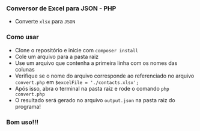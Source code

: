### Conversor de Excel para JSON - PHP

- Converte `xlsx` para `JSON`

### Como usar

- Clone o repositório e inicie com `composer install`
- Cole um arquivo para a pasta raiz
- Use um arquivo que contenha a primeira linha com os nomes das colunas
- Verifique se o nome do arquivo corresponde ao referenciado no arquivo `convert.php` em `$excelFile = './contacts.xlsx';`
- Após isso, abra o terminal na pasta raiz e rode o comando `php convert.php`
- O resultado será gerado no arquivo `output.json` na pasta raiz do programa!

### Bom uso!!!